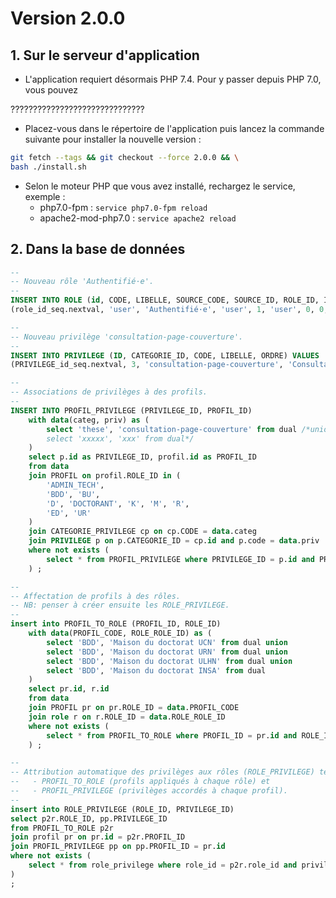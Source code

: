 # Version 2.0.0

## 1. Sur le serveur d'application
  
- L'application requiert désormais PHP 7.4. Pour y passer depuis PHP 7.0, vous pouvez 

??????????????????????????????
  
- Placez-vous dans le répertoire de l'application puis lancez la commande suivante 
pour installer la nouvelle version :

```bash
git fetch --tags && git checkout --force 2.0.0 && \
bash ./install.sh
```

- Selon le moteur PHP que vous avez installé, rechargez le service, exemple :
  - php7.0-fpm         : `service php7.0-fpm reload`
  - apache2-mod-php7.0 : `service apache2 reload`

## 2. Dans la base de données

```sql
--
-- Nouveau rôle 'Authentifié·e'.
--
INSERT INTO ROLE (id, CODE, LIBELLE, SOURCE_CODE, SOURCE_ID, ROLE_ID, IS_DEFAULT, ATTRIB_AUTO, THESE_DEP, HISTO_CREATEUR_ID, HISTO_MODIFICATEUR_ID, ORDRE_AFFICHAGE) VALUES
(role_id_seq.nextval, 'user', 'Authentifié·e', 'user', 1, 'user', 0, 0, 0, 1, 1, 'a');

--
-- Nouveau privilège 'consultation-page-couverture'.
--
INSERT INTO PRIVILEGE (ID, CATEGORIE_ID, CODE, LIBELLE, ORDRE) VALUES
(PRIVILEGE_id_seq.nextval, 3, 'consultation-page-couverture', 'Consultation de la page de couverture', 3026);

--
-- Associations de privilèges à des profils.
--
INSERT INTO PROFIL_PRIVILEGE (PRIVILEGE_ID, PROFIL_ID)
    with data(categ, priv) as (
        select 'these', 'consultation-page-couverture' from dual /*union
        select 'xxxxx', 'xxx' from dual*/
    )
    select p.id as PRIVILEGE_ID, profil.id as PROFIL_ID
    from data
    join PROFIL on profil.ROLE_ID in (
        'ADMIN_TECH',
        'BDD', 'BU',
        'D', 'DOCTORANT', 'K', 'M', 'R',
        'ED', 'UR'
    )
    join CATEGORIE_PRIVILEGE cp on cp.CODE = data.categ
    join PRIVILEGE p on p.CATEGORIE_ID = cp.id and p.code = data.priv
    where not exists (
        select * from PROFIL_PRIVILEGE where PRIVILEGE_ID = p.id and PROFIL_ID = profil.id
    ) ;

--
-- Affectation de profils à des rôles.
-- NB: penser à créer ensuite les ROLE_PRIVILEGE.
--
insert into PROFIL_TO_ROLE (PROFIL_ID, ROLE_ID)
    with data(PROFIL_CODE, ROLE_ROLE_ID) as (
        select 'BDD', 'Maison du doctorat UCN' from dual union
        select 'BDD', 'Maison du doctorat URN' from dual union
        select 'BDD', 'Maison du doctorat ULHN' from dual union
        select 'BDD', 'Maison du doctorat INSA' from dual
    )
    select pr.id, r.id
    from data
    join PROFIL pr on pr.ROLE_ID = data.PROFIL_CODE
    join role r on r.ROLE_ID = data.ROLE_ROLE_ID
    where not exists (
        select * from PROFIL_TO_ROLE where PROFIL_ID = pr.id and ROLE_ID = r.id
    ) ;

--
-- Attribution automatique des privilèges aux rôles (ROLE_PRIVILEGE) tel que spécifié dans :
--   - PROFIL_TO_ROLE (profils appliqués à chaque rôle) et
--   - PROFIL_PRIVILEGE (privilèges accordés à chaque profil).
--
insert into ROLE_PRIVILEGE (ROLE_ID, PRIVILEGE_ID)
select p2r.ROLE_ID, pp.PRIVILEGE_ID
from PROFIL_TO_ROLE p2r
join profil pr on pr.id = p2r.PROFIL_ID
join PROFIL_PRIVILEGE pp on pp.PROFIL_ID = pr.id
where not exists (
    select * from role_privilege where role_id = p2r.role_id and privilege_id = pp.privilege_id
)
;
```
